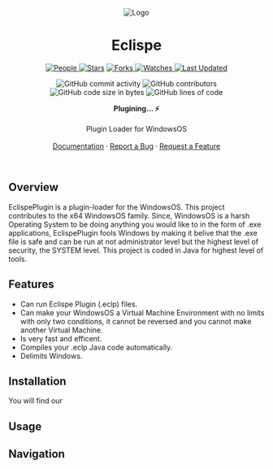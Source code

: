 <p align="center">
  <img src="logo.png" alt="Logo">
</p>

<h1 align="center">Eclispe</h1>

<p align="center">

<a href="https://github.com/adaves1/EclipsePlugin/graphs/contributors">
<img alt="People" src="https://img.shields.io/github/contributors/adaves1/EclipsePlugin?style=flat&color=ffaaf2&label=People"> </a>

<a href="https://github.com/adaves1/EclipsePlugin/stargazers">
<img alt="Stars" src="https://img.shields.io/github/stars/adaves1/EclipsePlugin?style=flat&color=98c379&label=Stars"></a>

<a href="https://github.com/adaves1/EclipsePlugin/network/members">
<img alt="Forks" src="https://img.shields.io/github/forks/adaves1/EclipsePlugin?style=flat&color=66a8e0&label=Forks"> </a>

<a href="https://github.com/adaves1/EclipsePlugin/watchers">
<img alt="Watches" src="https://img.shields.io/github/watchers/adaves1/EclipsePlugin?style=flat&color=f5d08b&label=Watches"> </a>

<a href="https://github.com/adaves1/EclipsePlugin/pulse">
<img alt="Last Updated" src="https://img.shields.io/github/last-commit/adaves1/EclipsePlugin?style=flat&color=e06c75&label="> </a>
</p>

<p align="center">

<img src="https://img.shields.io/github/commit-activity/w/adaves1/EclipsePlugin" alt="GitHub commit activity"/>

<img src="https://img.shields.io/github/contributors/adaves1/EclipsePlugin" alt="GitHub contributors"/>
    
<img src="https://img.shields.io/github/languages/code-size/adaves1/EclipsePlugin" alt="GitHub code size in bytes"/>

<img src="https://img.shields.io/endpoint?url=https://ghloc.vercel.app/api/adaves1/EclipsePlugin/badge?filter=java$&label=Lines%20Of%20Java%20Code%20&color=blue" alt="GitHub lines of code"/>

</p>

<p align="center">
    <strong>Plugining... ⚡ </strong>
  <br>
  <br>
  Plugin Loader for WindowsOS
  <br>
  <br>
  <a href="https://github.com/adaves1/EclipsePlugin/wiki">Documentation</a>
  ·
  <a href="https://github.com/adaves1/EclipsePlugin/issues">Report a Bug</a>
  ·
  <a href="https://github.com/adaves1/EclipsePlugin/issues">Request a Feature</a>
</p>

<br>

## Overview

EclispePlugin is a plugin-loader for the WindowsOS. This project contributes to the x64 WindowsOS family. Since, WindowsOS is a harsh Operating System to be doing anything you would like to in the form of .exe applications, EclispePlugin fools Windows by making it belive that the .exe file is safe and can be run at not administrator level but the highest level of security, the SYSTEM level. This project is coded in Java for highest level of tools.

## Features

- Can run Eclispe Plugin (.eclp) files.
- Can make your WindowsOS a Virtual Machine Environment with no limits with only two conditions, it cannot be reversed and you cannot make another Virtual Machine.
- Is very fast and efficent.
- Compiles your .eclp Java code automatically.
- Delimits Windows.

## Installation

You will find our

## Usage


## Navigation
